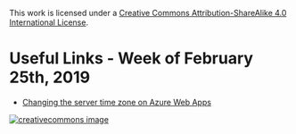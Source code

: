 This work is licensed under a
[Creative Commons Attribution-ShareAlike 4.0 International License](http://creativecommons.org/licenses/by-sa/4.0/).

Useful Links - Week of February 25th, 2019
======

- [Changing the server time zone on Azure Web Apps](https://blogs.msdn.microsoft.com/tomholl/2015/04/06/changing-the-server-time-zone-on-azure-web-apps/)

[![creativecommons image](https://i.creativecommons.org/l/by-sa/4.0/80x15.png)](http://creativecommons.org/licenses/by-sa/4.0/)